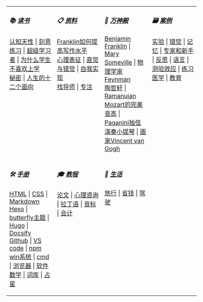 <table>
<tbody><tr valign="top">
    <td width="25%">
    <h5>📚 
    <a href="#/读书/"><b>读书</b></a>
    </h5>
    <p>
    <a href="#/读书/学习/认知天性.md">认知天性</a> | <a href="#/读书/学习/刻意练习.md">刻意练习</a> | <a href="#/读书/学习/超级学习者.md">超级学习者</a> | <a href="#/读书/学习/为什么学生不喜欢上学.md">为什么学生不喜欢上学</a><br>
    <a href="#/读书/神秘/秘密.md">秘密</a> | <a href="#/读书/神秘/人生的十二个面向.md">人生的十二个面向</a><br>
    </p>
    </td>
    <td width="25%">
    <h5>📋 
    <a href="#/引用/资料/"><b>资料</b></a>
    </h5>
    <p>
    <a href="#/引用/资料/写作/Franklin如何提高写作水平.md">Franklin如何提高写作水平</a><br>
    <a href="#/引用/资料/心理/心理表征.md">心理表征</a> | <a href="#/引用/资料/心理/直觉与错觉.md">直觉与错觉</a> | <a href="#/引用/资料/心理/自我实现.md">自我实现</a><br>
    <a href="#/引用/资料/学习/找导师.md">找导师</a> | <a href="#/引用/资料/学习/专注.md">专注</a><br>
    </p>
    </td>
    <td width="25%">
    <h5>👑 
    <a href="#/引用/人物/"><b>万神殿</b></a>
    </h5>
    <p>
    <a href="#/引用/人物/专家/Benjamin-Franklin.md">Benjamin Franklin</a> | <a href="#/引用/人物/专家/Mary-Someville.md">Mary Someville</a> | <a href="#/引用/人物/专家/物理学家Feynman.md">物理学家Feynman</a><br>
    <a href="#/引用/人物/专家/数学/陶哲轩.md">陶哲轩</a> | <a href="#/引用/人物/专家/数学/Ramanujan.md">Ramanujan</a><br>
    <a href="#/引用/人物/艺术/Mozart的完美音高.md">Mozart的完美音高</a> | <a href="#/引用/人物/艺术/Paganini独弦演奏小提琴.md">Paganini独弦演奏小提琴</a> | <a href="#/引用/人物/艺术/画家Vincent-van-Gogh.md">画家Vincent van Gogh</a><br>
    </p>
    </td>
    <td width="25%">
    <h5>🗃️ 
    <a href="#/引用/案例/"><b>案例</b></a>
    </h5>
    <p>
    <a href="#/引用/案例/心理/实验.md">实验</a> | <a href="#/引用/案例/心理/错觉.md">错觉</a> | <a href="#/引用/案例/心理/学习/记忆.md">记忆</a> | <a href="#/引用/案例/心理/学习/专家和新手.md">专家和新手</a> | <a href="#/引用/案例/心理/学习/反思.md">反思</a> | <a href="#/引用/案例/心理/学习/语言.md">语言</a> | <a href="#/引用/案例/心理/学习/测验效应/">测验效应</a> | <a href="#/引用/案例/心理/学习/练习/">练习</a><br>
    <a href="#/引用/案例/医学/">医学</a> | <a href="#/引用/案例/教育/">教育</a><br>
    </p>
    </td>
</tr>
<tr valign="top">
    <td width="25%">
    <h5>🛠️ 
    <a href="#/手册/"><b>手册</b></a>
    </h5>
    <p>
    <a href="#/手册/网站/语法/HTML.md">HTML</a> | <a href="#/手册/网站/语法/CSS.md">CSS</a> | <a href="#/手册/网站/语法/Markdown.md">Markdown</a><br>
    <a href="#/手册/网站/博客/hexo.md">Hexo</a> | <a href="#手册/网站/博客/butterfly主题说明书.md">butterfly主题</a> | <a href="#/手册/网站/博客/hugo.md">Hugo</a> | <a href="#/手册/网站/博客/docsify.md">Docsify</a><br/>
    <a href="#/手册/开发/Github.md">Github</a> | <a href="#/手册/开发/VScode.md">VS code</a> | <a href="#/手册/开发/npm.md">npm</a><br>
    <a href="#/手册/PC/win系统.md">win系统</a> | <a href="#/手册/PC/cmd.md">cmd</a> | <a href="#/手册/PC/浏览器.md">浏览器</a> | <a href="#/手册/PC/软件/">软件</a><br>
    <a href="#/手册/数学.md">数学</a> | <a href="#/手册/词库/">词库</a> | <a href="#/手册/占星/">占星</a><br>
    </p>
    </td>
    <td width="25%">
    <h5>🎓 
    <a href="#/教程/"><b>教程</b></a>
    </h5>
    <p>
    <a href="#/教程/考试/研究生/论文.md">论文</a> | <a href="#/教程/考试/研究生/心理咨询.md">心理咨询</a> | <a href="#/教程/语言/拉丁语.md">拉丁语</a> | <a href="#/教程/语言/音标.md">音标</a> | <a href="#/教程/考试/会计/">会计</a><br>
    </p>
    </td>
    <td width="25%">
    <h5>🍰 
    <a href="#/生活/"><b>生活</b></a>
    </h5>
    <p>
    <a href="#/生活/旅行.md">旅行</a> | <a href="#/生活/省钱.md">省钱</a> | <a href="#/生活/驾驶.md">驾驶</a><br>
    </p>
    </td>
</tr>
</tbody></table>

